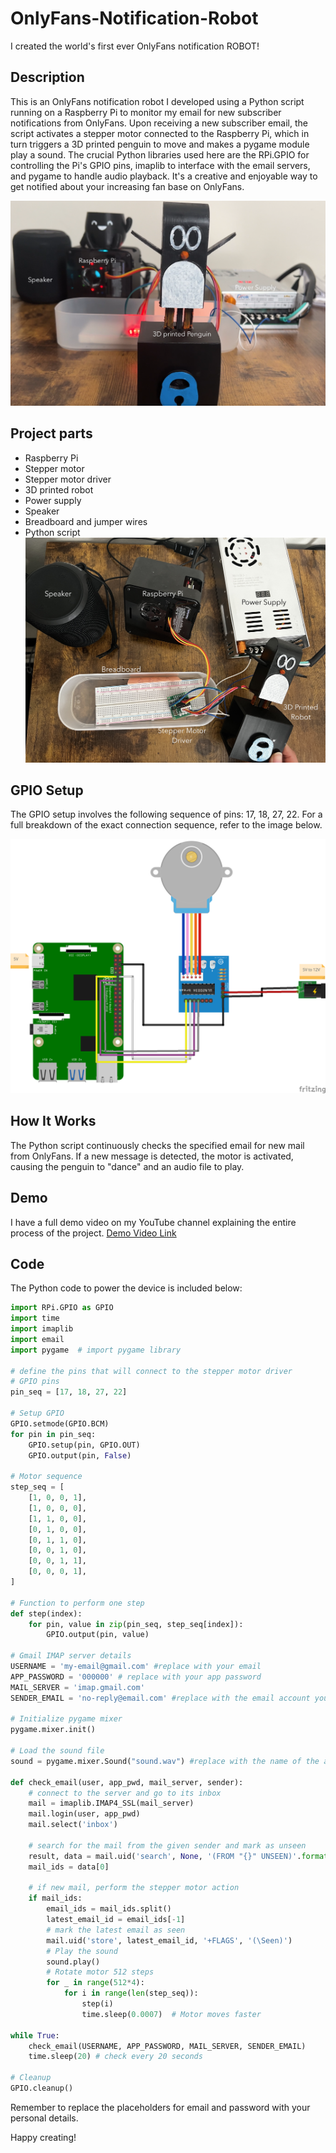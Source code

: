 # OnlyFans-Notification-Robot
I created the world's first ever OnlyFans notification ROBOT!

## Description
This is an OnlyFans notification robot I developed using a Python script running on a Raspberry Pi to monitor my email for new subscriber notifications from OnlyFans. Upon receiving a new subscriber email, the script activates a stepper motor connected to the Raspberry Pi, which in turn triggers a 3D printed penguin to move and makes a pygame module play a sound. The crucial Python libraries used here are the RPi.GPIO for controlling the Pi's GPIO pins, imaplib to interface with the email servers, and pygame to handle audio playback. It's a creative and enjoyable way to get notified about your increasing fan base on OnlyFans.

![Penguin Image](Images/Penguin.png)


## Project parts
- Raspberry Pi
- Stepper motor
- Stepper motor driver
- 3D printed robot
- Power supply
- Speaker
- Breadboard and jumper wires
- Python script
![Materials Image](Images/Materials.JPG)

## GPIO Setup

The GPIO setup involves the following sequence of pins: 17, 18, 27, 22. For a full breakdown of the exact connection sequence, refer to the image below.

![GPIO Image](Images/connections.png)

## How It Works

The Python script continuously checks the specified email for new mail from OnlyFans. If a new message is detected, the motor is activated, causing the penguin to "dance" and an audio file to play.

## Demo

I have a full demo video on my YouTube channel explaining the entire process of the project.
[Demo Video Link](https://youtu.be/RxCx31hxskU)

## Code 

The Python code to power the device is included below:

```python
import RPi.GPIO as GPIO
import time
import imaplib
import email
import pygame  # import pygame library

# define the pins that will connect to the stepper motor driver
# GPIO pins
pin_seq = [17, 18, 27, 22]

# Setup GPIO
GPIO.setmode(GPIO.BCM)
for pin in pin_seq:
    GPIO.setup(pin, GPIO.OUT)
    GPIO.output(pin, False)

# Motor sequence
step_seq = [
    [1, 0, 0, 1],
    [1, 0, 0, 0],
    [1, 1, 0, 0],
    [0, 1, 0, 0],
    [0, 1, 1, 0],
    [0, 0, 1, 0],
    [0, 0, 1, 1],
    [0, 0, 0, 1],
]

# Function to perform one step
def step(index):
    for pin, value in zip(pin_seq, step_seq[index]):
        GPIO.output(pin, value)

# Gmail IMAP server details
USERNAME = 'my-email@gmail.com' #replace with your email
APP_PASSWORD = '000000' # replace with your app password
MAIL_SERVER = 'imap.gmail.com'
SENDER_EMAIL = 'no-reply@email.com' #replace with the email account you want to receive a notification from

# Initialize pygame mixer
pygame.mixer.init()

# Load the sound file
sound = pygame.mixer.Sound("sound.wav") #replace with the name of the audio file you want to play

def check_email(user, app_pwd, mail_server, sender):
    # connect to the server and go to its inbox
    mail = imaplib.IMAP4_SSL(mail_server)
    mail.login(user, app_pwd)
    mail.select('inbox')

    # search for the mail from the given sender and mark as unseen
    result, data = mail.uid('search', None, '(FROM "{}" UNSEEN)'.format(sender))
    mail_ids = data[0]

    # if new mail, perform the stepper motor action
    if mail_ids:
        email_ids = mail_ids.split()
        latest_email_id = email_ids[-1]
        # mark the latest email as seen
        mail.uid('store', latest_email_id, '+FLAGS', '(\Seen)')
        # Play the sound
        sound.play()
        # Rotate motor 512 steps
        for _ in range(512*4):
            for i in range(len(step_seq)):
                step(i)
                time.sleep(0.0007)  # Motor moves faster

while True:
    check_email(USERNAME, APP_PASSWORD, MAIL_SERVER, SENDER_EMAIL)
    time.sleep(20) # check every 20 seconds

# Cleanup
GPIO.cleanup()
```

Remember to replace the placeholders for email and password with your personal details. 

Happy creating!
